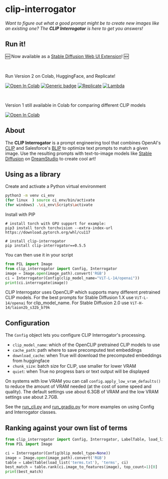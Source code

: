 # clip-interrogator

*Want to figure out what a good prompt might be to create new images like an existing one? The **CLIP Interrogator** is here to get you answers!*

## Run it!

🆕 Now available as a [Stable Diffusion Web UI Extension](https://github.com/pharmapsychotic/clip-interrogator-ext)! 🆕

<br>

Run Version 2 on Colab, HuggingFace, and Replicate!

[![Open In Colab](https://colab.research.google.com/assets/colab-badge.svg)](https://colab.research.google.com/github/pharmapsychotic/clip-interrogator/blob/main/clip_interrogator.ipynb) [![Generic badge](https://img.shields.io/badge/🤗-Open%20in%20Spaces-blue.svg)](https://huggingface.co/spaces/pharma/CLIP-Interrogator) [![Replicate](https://replicate.com/pharmapsychotic/clip-interrogator/badge)](https://replicate.com/pharmapsychotic/clip-interrogator) [![Lambda](https://img.shields.io/badge/%CE%BB-Lambda-blue)](https://cloud.lambdalabs.com/demos/ml/CLIP-Interrogator)

<br>


Version 1 still available in Colab for comparing different CLIP models 

[![Open In Colab](https://colab.research.google.com/assets/colab-badge.svg)](https://colab.research.google.com/github/pharmapsychotic/clip-interrogator/blob/v1/clip_interrogator.ipynb) 


## About

The **CLIP Interrogator** is a prompt engineering tool that combines OpenAI's [CLIP](https://openai.com/blog/clip/) and Salesforce's [BLIP](https://blog.salesforceairesearch.com/blip-bootstrapping-language-image-pretraining/) to optimize text prompts to match a given image. Use the resulting prompts with text-to-image models like [Stable Diffusion](https://github.com/CompVis/stable-diffusion) on [DreamStudio](https://beta.dreamstudio.ai/) to create cool art!


## Using as a library

Create and activate a Python virtual environment
```bash
python3 -m venv ci_env
(for linux  ) source ci_env/bin/activate
(for windows) .\ci_env\Scripts\activate
```

Install with PIP
```
# install torch with GPU support for example:
pip3 install torch torchvision --extra-index-url https://download.pytorch.org/whl/cu117

# install clip-interrogator
pip install clip-interrogator==0.5.5
```

You can then use it in your script
```python
from PIL import Image
from clip_interrogator import Config, Interrogator
image = Image.open(image_path).convert('RGB')
ci = Interrogator(Config(clip_model_name="ViT-L-14/openai"))
print(ci.interrogate(image))
```

CLIP Interrogator uses OpenCLIP which supports many different pretrained CLIP models. For the best prompts for 
Stable Diffusion 1.X use `ViT-L-14/openai` for clip_model_name. For Stable Diffusion 2.0 use `ViT-H-14/laion2b_s32b_b79k`

## Configuration

The `Config` object lets you configure CLIP Interrogator's processing. 
* `clip_model_name`: which of the OpenCLIP pretrained CLIP models to use
* `cache_path`: path where to save precomputed text embeddings
* `download_cache`: when True will download the precomputed embeddings from huggingface
* `chunk_size`: batch size for CLIP, use smaller for lower VRAM
* `quiet`: when True no progress bars or text output will be displayed

On systems with low VRAM you can call `config.apply_low_vram_defaults()` to reduce the amount of VRAM needed (at the cost of some speed and quality). The default settings use about 6.3GB of VRAM and the low VRAM settings use about 2.7GB.

See the [run_cli.py](https://github.com/pharmapsychotic/clip-interrogator/blob/main/run_cli.py) and [run_gradio.py](https://github.com/pharmapsychotic/clip-interrogator/blob/main/run_gradio.py) for more examples on using Config and Interrogator classes.


## Ranking against your own list of terms

```python
from clip_interrogator import Config, Interrogator, LabelTable, load_list
from PIL import Image

ci = Interrogator(Config(blip_model_type=None))
image = Image.open(image_path).convert('RGB')
table = LabelTable(load_list('terms.txt'), 'terms', ci)
best_match = table.rank(ci.image_to_features(image), top_count=1)[0]
print(best_match)
```